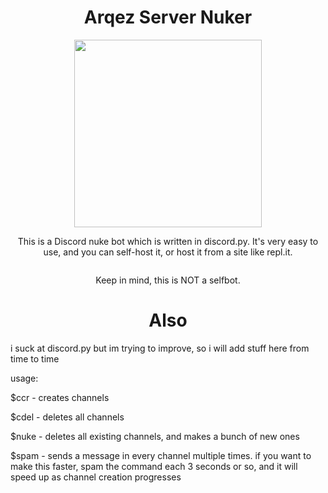 <h1 align="center">Arqez Server Nuker</h1>
<p align="center"><img src="https://cdn.discordapp.com/attachments/821450865822793730/821724197180145664/hayasaka2.gif" height=300></p>
<p align="center">
	<h7>This is a Discord nuke bot which is written in discord.py. It's very easy to use, and you can self-host it, or host it from a site like repl.it.</h7>
</p>
<p align="center"><img src=""></p>
<p align="center">
	<h7>Keep in mind, this is NOT a selfbot.</h7>
</p>

</p>
<h1 align="center">Also</h1>
<p>i suck at discord.py but im trying to improve, so i will add stuff here from time to time</p>

usage:

$ccr - creates channels

$cdel - deletes all channels

$nuke - deletes all existing channels, and makes a bunch of new ones

$spam - sends a message in every channel multiple times. if you want to make this faster, spam the command each 3 seconds or so, and it will speed up as channel creation progresses
